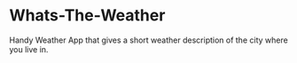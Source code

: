 # Whats-The-Weather
Handy Weather App that gives a short weather description of the city where you live in.
